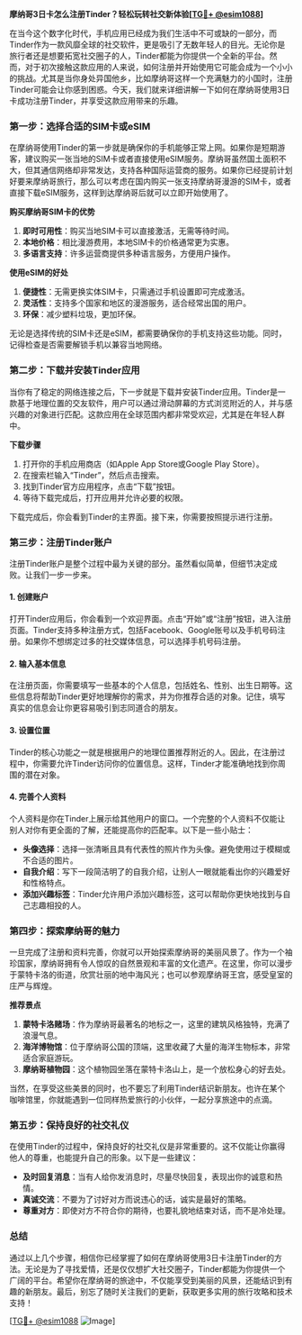 **摩纳哥3日卡怎么注册Tinder？轻松玩转社交新体验[[TG💪+ @esim1088](https://t.me/s/esim1088)]**

在当今这个数字化时代，手机应用已经成为我们生活中不可或缺的一部分，而Tinder作为一款风靡全球的社交软件，更是吸引了无数年轻人的目光。无论你是旅行者还是想要拓宽社交圈子的人，Tinder都能为你提供一个全新的平台。然而，对于初次接触这款应用的人来说，如何注册并开始使用它可能会成为一个小小的挑战。尤其是当你身处异国他乡，比如摩纳哥这样一个充满魅力的小国时，注册Tinder可能会让你感到困惑。今天，我们就来详细讲解一下如何在摩纳哥使用3日卡成功注册Tinder，并享受这款应用带来的乐趣。

### **第一步：选择合适的SIM卡或eSIM**

在摩纳哥使用Tinder的第一步就是确保你的手机能够正常上网。如果你是短期游客，建议购买一张当地的SIM卡或者直接使用eSIM服务。摩纳哥虽然国土面积不大，但其通信网络却非常发达，支持各种国际运营商的服务。如果你已经提前计划好要来摩纳哥旅行，那么可以考虑在国内购买一张支持摩纳哥漫游的SIM卡，或者直接下载eSIM服务，这样到达摩纳哥后就可以立即开始使用了。

**购买摩纳哥SIM卡的优势**  
1. **即时可用性**：购买当地SIM卡可以直接激活，无需等待时间。
2. **本地价格**：相比漫游费用，本地SIM卡的价格通常更为实惠。
3. **多语言支持**：许多运营商提供多种语言服务，方便用户操作。

**使用eSIM的好处**  
1. **便捷性**：无需更换实体SIM卡，只需通过手机设置即可完成激活。
2. **灵活性**：支持多个国家和地区的漫游服务，适合经常出国的用户。
3. **环保**：减少塑料垃圾，更加环保。

无论是选择传统的SIM卡还是eSIM，都需要确保你的手机支持这些功能。同时，记得检查是否需要解锁手机以兼容当地网络。

### **第二步：下载并安装Tinder应用**

当你有了稳定的网络连接之后，下一步就是下载并安装Tinder应用。Tinder是一款基于地理位置的交友软件，用户可以通过滑动屏幕的方式浏览附近的人，并与感兴趣的对象进行匹配。这款应用在全球范围内都非常受欢迎，尤其是在年轻人群中。

**下载步骤**  
1. 打开你的手机应用商店（如Apple App Store或Google Play Store）。
2. 在搜索栏输入“Tinder”，然后点击搜索。
3. 找到Tinder官方应用程序，点击“下载”按钮。
4. 等待下载完成后，打开应用并允许必要的权限。

下载完成后，你会看到Tinder的主界面。接下来，你需要按照提示进行注册。

### **第三步：注册Tinder账户**

注册Tinder账户是整个过程中最为关键的部分。虽然看似简单，但细节决定成败。让我们一步一步来。

#### **1. 创建账户**
打开Tinder应用后，你会看到一个欢迎界面。点击“开始”或“注册”按钮，进入注册页面。Tinder支持多种注册方式，包括Facebook、Google账号以及手机号码注册。如果你不想绑定过多的社交媒体信息，可以选择手机号码注册。

#### **2. 输入基本信息**
在注册页面，你需要填写一些基本的个人信息，包括姓名、性别、出生日期等。这些信息将帮助Tinder更好地理解你的需求，并为你推荐合适的对象。记住，填写真实的信息会让你更容易吸引到志同道合的朋友。

#### **3. 设置位置**
Tinder的核心功能之一就是根据用户的地理位置推荐附近的人。因此，在注册过程中，你需要允许Tinder访问你的位置信息。这样，Tinder才能准确地找到你周围的潜在对象。

#### **4. 完善个人资料**
个人资料是你在Tinder上展示给其他用户的窗口。一个完整的个人资料不仅能让别人对你有更全面的了解，还能提高你的匹配率。以下是一些小贴士：

- **头像选择**：选择一张清晰且具有代表性的照片作为头像。避免使用过于模糊或不合适的图片。
- **自我介绍**：写下一段简洁明了的自我介绍，让别人一眼就能看出你的兴趣爱好和性格特点。
- **添加兴趣标签**：Tinder允许用户添加兴趣标签，这可以帮助你更快地找到与自己志趣相投的人。

### **第四步：探索摩纳哥的魅力**

一旦完成了注册和资料完善，你就可以开始探索摩纳哥的美丽风景了。作为一个袖珍国家，摩纳哥拥有令人惊叹的自然景观和丰富的文化遗产。在这里，你可以漫步于蒙特卡洛的街道，欣赏壮丽的地中海风光；也可以参观摩纳哥王宫，感受皇室的庄严与辉煌。

**推荐景点**  
1. **蒙特卡洛赌场**：作为摩纳哥最著名的地标之一，这里的建筑风格独特，充满了浪漫气息。
2. **海洋博物馆**：位于摩纳哥公国的顶端，这里收藏了大量的海洋生物标本，非常适合家庭游玩。
3. **摩纳哥植物园**：这个植物园坐落在蒙特卡洛山上，是一个放松身心的好去处。

当然，在享受这些美景的同时，也不要忘了利用Tinder结识新朋友。也许在某个咖啡馆里，你就能遇到一位同样热爱旅行的小伙伴，一起分享旅途中的点滴。

### **第五步：保持良好的社交礼仪**

在使用Tinder的过程中，保持良好的社交礼仪是非常重要的。这不仅能让你赢得他人的尊重，也能提升自己的形象。以下是一些建议：

- **及时回复消息**：当有人给你发消息时，尽量尽快回复，表现出你的诚意和热情。
- **真诚交流**：不要为了讨好对方而说违心的话，诚实是最好的策略。
- **尊重对方**：即使对方不符合你的期待，也要礼貌地结束对话，而不是冷处理。

### **总结**

通过以上几个步骤，相信你已经掌握了如何在摩纳哥使用3日卡注册Tinder的方法。无论是为了寻找爱情，还是仅仅想扩大社交圈子，Tinder都能为你提供一个广阔的平台。希望你在摩纳哥的旅途中，不仅能享受到美丽的风景，还能结识到有趣的新朋友。最后，别忘了随时关注我们的更新，获取更多实用的旅行攻略和技术支持！

[[TG💪+ @esim1088](https://t.me/s/esim1088) ![Image](https://i.postimg.cc/4NQfJmqS/Snipaste-2025-05-13-00-14-12.png)]
